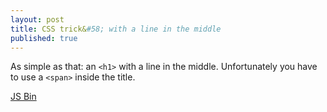 ```yaml
---
layout: post
title: CSS trick&#58; with a line in the middle
published: true
---
```


As simple as that: an `<h1>` with a line in the middle. Unfortunately you have to use a `<span>` inside the title.

<a class="jsbin-embed" href="http://jsbin.com/epADoJE/5/embed?css,output">JS Bin</a>
